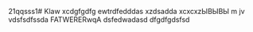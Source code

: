 21qqsss1# Klaw
xcdgfgdfg
ewtrdfedddas
xzdsadda
xcxcxzЫВЫВЫ
m jv
vdsfsdfssda
FATWERERwqA
dsfedwadasd
dfgdfgdsfsd
